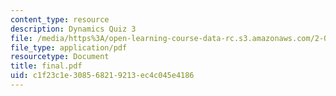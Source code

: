 ```yaml
---
content_type: resource
description: Dynamics Quiz 3
file: /media/https%3A/open-learning-course-data-rc.s3.amazonaws.com/2-003j-dynamics-and-vibration-13-013j-fall-2002/c1f23c1e308568219213ec4c045e4186_final.pdf
file_type: application/pdf
resourcetype: Document
title: final.pdf
uid: c1f23c1e-3085-6821-9213-ec4c045e4186
---
```

